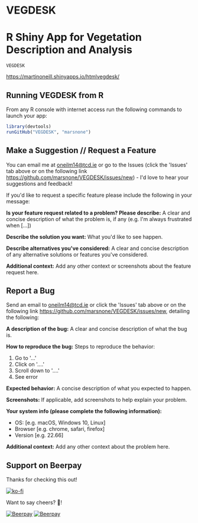 # VEGDESK

R Shiny App for Vegetation Description and Analysis
===============================

`VEGDESK`

https://martinoneill.shinyapps.io/htmlvegdesk/

Running VEGDESK from R
------------

From any R console with internet access run the following commands to launch your app:

``` r
library(devtools)
runGitHub("VEGDESK", "marsnone")
```

Make a Suggestion // Request a Feature
------------

You can email me at oneilm14@tcd.ie or go to the Issues (click the 'Issues' tab above or on the following link https://github.com/marsnone/VEGDESK/issues/new) - I'd love to hear your suggestions and feedback!

If you'd like to request a specific feature please include the following in your message:

**Is your feature request related to a problem? Please describe:**
A clear and concise description of what the problem is, if any (e.g. I'm always frustrated when [...])

**Describe the solution you want:**
What you'd like to see happen.

**Describe alternatives you've considered:**
A clear and concise description of any alternative solutions or features you've considered.

**Additional context:**
Add any other context or screenshots about the feature request here.


Report a Bug
------------

Send an email to oneilm14@tcd.ie or click the 'Issues' tab above or on the following link https://github.com/marsnone/VEGDESK/issues/new, detailing the following:

**A description of the bug:**
A clear and concise description of what the bug is.

**How to reproduce the bug:**
Steps to reproduce the behavior:
1. Go to '...'
2. Click on '....'
3. Scroll down to '....'
4. See error

**Expected behavior:**
A concise description of what you expected to happen.

**Screenshots:**
If applicable, add screenshots to help explain your problem.

**Your system info (please complete the following information):**
 - OS: [e.g. macOS, Windows 10, Linux]
 - Browser [e.g. chrome, safari, firefox]
 - Version [e.g. 22.66]

**Additional context:**
Add any other context about the problem here.

## Support on Beerpay
Thanks for checking this out!

[![ko-fi](https://www.ko-fi.com/img/donate_sm.png)](https://ko-fi.com/Y8Y1LROG)

Want to say cheers? :beers:!

[![Beerpay](https://beerpay.io/marsnone/VEGDESK/badge.svg?style=beer-square)](https://beerpay.io/marsnone/VEGDESK)  [![Beerpay](https://beerpay.io/marsnone/VEGDESK/make-wish.svg?style=flat-square)](https://beerpay.io/marsnone/VEGDESK?focus=wish)
